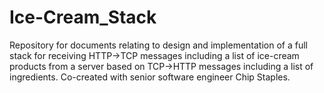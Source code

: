# Ice-Cream_Stack
Repository for documents relating to design and implementation of a full stack for receiving HTTP->TCP messages including a list of ice-cream products from a server based on TCP->HTTP messages including a list of ingredients. Co-created with senior software engineer Chip Staples.
